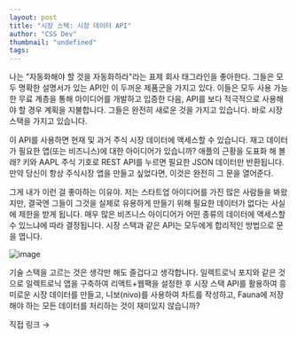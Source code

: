 ```yaml
---
layout: post
title: "시장 스택: 시장 데이터 API"
author: "CSS Dev"
thumbnail: "undefined"
tags: 
---
```



나는 "자동화해야 할 것을 자동화하라"라는 표제 회사 태그라인을 좋아한다. 그들은 모두 명확한 설명서가 있는 API인 이 두꺼운 제품군을 가지고 있다. 이들은 모두 사용 가능한 무료 계층을 통해 아이디어를 개발하고 입증한 다음, API를 보다 적극적으로 사용해야 할 경우 계획을 지불합니다. 그들은 완전히 새로운 것을 가지고 있습니다. 바로 시장 스택을 가지고 있습니다.

이 API를 사용하면 현재 및 과거 주식 시장 데이터에 액세스할 수 있습니다. 재고 데이터가 필요한 앱(또는 비즈니스)에 대한 아이디어가 있습니까? 애플의 근황을 도표화 해 볼래? 키와 AAPL 주식 기호로 REST API를 누르면 필요한 JSON 데이터만 반환됩니다. 만약 당신이 항상 주식시장 앱을 만들고 싶었다면, 이것은 완전히 그 문을 열어준다.

그게 내가 이런 걸 좋아하는 이유야. 저는 스타트업 아이디어를 가진 많은 사람들을 봐왔지만, 결국엔 그들이 그것을 실제로 유용하게 만들기 위해 필요한 데이터가 없다는 사실에 제한을 받게 됩니다. 매우 많은 비즈니스 아이디어가 어떤 종류의 데이터에 액세스할 수 있느냐에 따라 결정됩니다. 시장 스택과 같은 API는 모두에게 합리적인 방법으로 문을 엽니다.

![image](https://i1.wp.com/css-tricks.com/wp-content/uploads/2020/07/Screen-Shot-2020-07-17-at-1.04.48-PM.png?resize=1024%2C723&ssl=1)

기술 스택을 고르는 것은 생각만 해도 즐겁다고 생각합니다. 일렉트로닉 포지와 같은 것으로 일렉트로닉 앱을 구축하여 리액트+웹팩을 설정한 후 시장 스택 API를 활용하여 흥미로운 시장 데이터를 만들고, 니보(nivo)를 사용하여 차트를 작성하고, Fauna에 저장해야 하는 모든 데이터를 처리하는 것이 재미있지 않습니까?

직접 링크 →